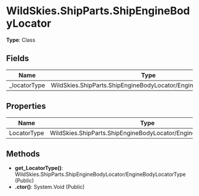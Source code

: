 ﻿# WildSkies.ShipParts.ShipEngineBodyLocator

**Type**: Class

## Fields

| Name | Type | Access |
|------|------|--------|
| _locatorType | WildSkies.ShipParts.ShipEngineBodyLocator/EngineBodyLocatorType | Private |

## Properties

| Name | Type | Access |
|------|------|--------|
| LocatorType | WildSkies.ShipParts.ShipEngineBodyLocator/EngineBodyLocatorType | Public |

## Methods

- **get_LocatorType()**: WildSkies.ShipParts.ShipEngineBodyLocator/EngineBodyLocatorType (Public)
- **.ctor()**: System.Void (Public)

